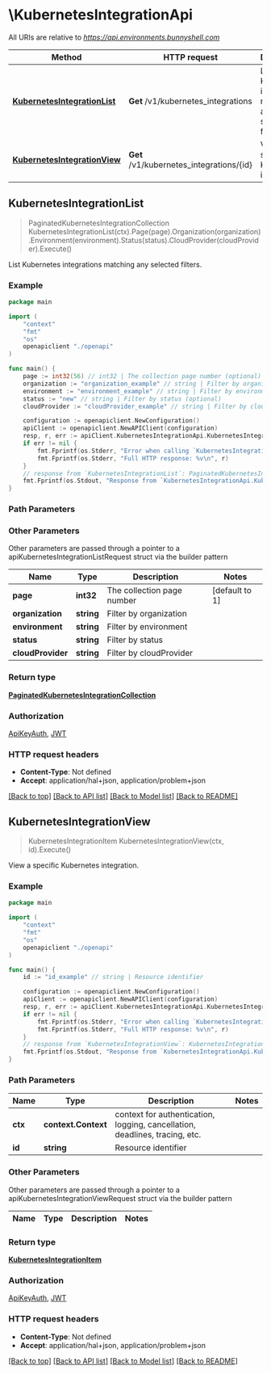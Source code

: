 # \KubernetesIntegrationApi

All URIs are relative to *https://api.environments.bunnyshell.com*

Method | HTTP request | Description
------------- | ------------- | -------------
[**KubernetesIntegrationList**](KubernetesIntegrationApi.md#KubernetesIntegrationList) | **Get** /v1/kubernetes_integrations | List Kubernetes integrations matching any selected filters.
[**KubernetesIntegrationView**](KubernetesIntegrationApi.md#KubernetesIntegrationView) | **Get** /v1/kubernetes_integrations/{id} | View a specific Kubernetes integration.



## KubernetesIntegrationList

> PaginatedKubernetesIntegrationCollection KubernetesIntegrationList(ctx).Page(page).Organization(organization).Environment(environment).Status(status).CloudProvider(cloudProvider).Execute()

List Kubernetes integrations matching any selected filters.



### Example

```go
package main

import (
    "context"
    "fmt"
    "os"
    openapiclient "./openapi"
)

func main() {
    page := int32(56) // int32 | The collection page number (optional) (default to 1)
    organization := "organization_example" // string | Filter by organization (optional)
    environment := "environment_example" // string | Filter by environment (optional)
    status := "new" // string | Filter by status (optional)
    cloudProvider := "cloudProvider_example" // string | Filter by cloudProvider (optional)

    configuration := openapiclient.NewConfiguration()
    apiClient := openapiclient.NewAPIClient(configuration)
    resp, r, err := apiClient.KubernetesIntegrationApi.KubernetesIntegrationList(context.Background()).Page(page).Organization(organization).Environment(environment).Status(status).CloudProvider(cloudProvider).Execute()
    if err != nil {
        fmt.Fprintf(os.Stderr, "Error when calling `KubernetesIntegrationApi.KubernetesIntegrationList``: %v\n", err)
        fmt.Fprintf(os.Stderr, "Full HTTP response: %v\n", r)
    }
    // response from `KubernetesIntegrationList`: PaginatedKubernetesIntegrationCollection
    fmt.Fprintf(os.Stdout, "Response from `KubernetesIntegrationApi.KubernetesIntegrationList`: %v\n", resp)
}
```

### Path Parameters



### Other Parameters

Other parameters are passed through a pointer to a apiKubernetesIntegrationListRequest struct via the builder pattern


Name | Type | Description  | Notes
------------- | ------------- | ------------- | -------------
 **page** | **int32** | The collection page number | [default to 1]
 **organization** | **string** | Filter by organization | 
 **environment** | **string** | Filter by environment | 
 **status** | **string** | Filter by status | 
 **cloudProvider** | **string** | Filter by cloudProvider | 

### Return type

[**PaginatedKubernetesIntegrationCollection**](PaginatedKubernetesIntegrationCollection.md)

### Authorization

[ApiKeyAuth](../README.md#ApiKeyAuth), [JWT](../README.md#JWT)

### HTTP request headers

- **Content-Type**: Not defined
- **Accept**: application/hal+json, application/problem+json

[[Back to top]](#) [[Back to API list]](../README.md#documentation-for-api-endpoints)
[[Back to Model list]](../README.md#documentation-for-models)
[[Back to README]](../README.md)


## KubernetesIntegrationView

> KubernetesIntegrationItem KubernetesIntegrationView(ctx, id).Execute()

View a specific Kubernetes integration.



### Example

```go
package main

import (
    "context"
    "fmt"
    "os"
    openapiclient "./openapi"
)

func main() {
    id := "id_example" // string | Resource identifier

    configuration := openapiclient.NewConfiguration()
    apiClient := openapiclient.NewAPIClient(configuration)
    resp, r, err := apiClient.KubernetesIntegrationApi.KubernetesIntegrationView(context.Background(), id).Execute()
    if err != nil {
        fmt.Fprintf(os.Stderr, "Error when calling `KubernetesIntegrationApi.KubernetesIntegrationView``: %v\n", err)
        fmt.Fprintf(os.Stderr, "Full HTTP response: %v\n", r)
    }
    // response from `KubernetesIntegrationView`: KubernetesIntegrationItem
    fmt.Fprintf(os.Stdout, "Response from `KubernetesIntegrationApi.KubernetesIntegrationView`: %v\n", resp)
}
```

### Path Parameters


Name | Type | Description  | Notes
------------- | ------------- | ------------- | -------------
**ctx** | **context.Context** | context for authentication, logging, cancellation, deadlines, tracing, etc.
**id** | **string** | Resource identifier | 

### Other Parameters

Other parameters are passed through a pointer to a apiKubernetesIntegrationViewRequest struct via the builder pattern


Name | Type | Description  | Notes
------------- | ------------- | ------------- | -------------


### Return type

[**KubernetesIntegrationItem**](KubernetesIntegrationItem.md)

### Authorization

[ApiKeyAuth](../README.md#ApiKeyAuth), [JWT](../README.md#JWT)

### HTTP request headers

- **Content-Type**: Not defined
- **Accept**: application/hal+json, application/problem+json

[[Back to top]](#) [[Back to API list]](../README.md#documentation-for-api-endpoints)
[[Back to Model list]](../README.md#documentation-for-models)
[[Back to README]](../README.md)


